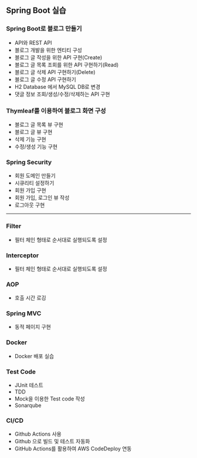 ## Spring Boot 실습

### Spring Boot로 블로그 만들기
- API와 REST API
- 블로그 개발을 위한 엔티티 구성
- 블로그 글 작성을 위한 API 구현(Create)
- 블로그 글 목록 조회를 위한 API 구현하기(Read)
- 블로그 글 삭제 API 구현하기(Delete)
- 블로그 글 수정 API 구현하기
- H2 Database 에서 MySQL DB로 변경
- 댓글 정보 조회/생성/수정/삭제하는 API 구현

### Thymleaf를 이용하여 블로그 화면 구성
- 블로그 글 목록 뷰 구현
- 블로그 글 뷰 구현
- 삭제 기능 구현
- 수정/생성 기능 구현

### Spring Security
- 회원 도메인 만들기
- 시큐리티 설정하기
- 회원 가입 구현
- 회원 가입, 로그인 뷰 작성
- 로그아웃 구현

---

### Filter
- 필터 체인 형태로 순서대로 실행되도록 설정

### Interceptor
- 필터 체인 형태로 순서대로 실행되도록 설정

### AOP
- 호출 시간 로깅

### Spring MVC 
- 동적 페이지 구현

### Docker
- Docker 배포 실습

### Test Code
- JUnit 테스트
- TDD
- Mock을 이용한 Test code 작성
- Sonarqube

### CI/CD
- Github Actions 사용
- Github 으로 빌드 및 테스트 자동화
- GitHub Actions를 활용하여 AWS CodeDeploy 연동
